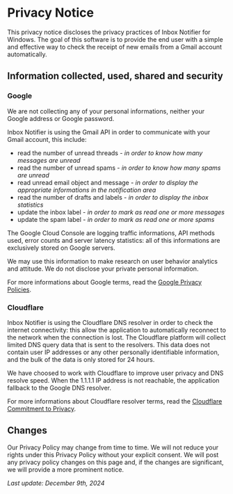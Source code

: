 # Privacy Notice

This privacy notice discloses the privacy practices of Inbox Notifier for Windows. The goal of this software is to provide the end user with a simple and effective way to check the receipt of new emails from a Gmail account automatically.

## Information collected, used, shared and security

### Google
We are not collecting any of your personal informations, neither your Google address or Google password.

Inbox Notifier is using the Gmail API in order to communicate with your Gmail account, this include:
- read the number of unread threads - *in order to know how many messages are unread*
- read the number of unread spams - *in order to know how many spams are unread*
- read unread email object and message - *in order to display the appropriate informations in the notification area*
- read the number of drafts and labels - *in order to display the inbox statistics*
- update the inbox label - *in order to mark as read one or more messages*
- update the spam label - *in order to mark as read one or more spams*

The Google Cloud Console are logging traffic informations, API methods used, error counts and server latency statistics: all of this informations are exclusively stored on Google servers.

We may use this information to make research on user behavior analytics and attitude. We do not disclose your private personal information.

For more informations about Google terms, read the [Google Privacy Policies](https://www.google.fr/intl/en/policies/privacy).

### Cloudflare
Inbox Notifier is using the Cloudflare DNS resolver in order to check the internet connectivity: this allow the application to automatically reconnect to the network when the connection is lost. The Cloudflare platform will collect limited DNS query data that is sent to the resolvers. This data does not contain user IP addresses or any other personally identifiable information, and the bulk of the data is only stored for 24 hours.

We have choosed to work with Cloudflare to improve user privacy and DNS resolve speed. When the 1.1.1.1 IP address is not reachable, the application fallback to the Google DNS resolver.

For more informations about Cloudflare resolver terms, read the [Cloudflare Commitment to Privacy](https://developers.cloudflare.com/1.1.1.1/commitment-to-privacy/).

## Changes

Our Privacy Policy may change from time to time. We will not reduce your rights under this Privacy Policy without your explicit consent. We will post any privacy policy changes on this page and, if the changes are significant, we will provide a more prominent notice.

*Last update: December 9th, 2024*
